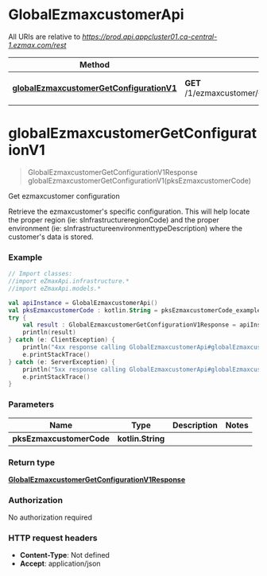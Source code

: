 # GlobalEzmaxcustomerApi

All URIs are relative to *https://prod.api.appcluster01.ca-central-1.ezmax.com/rest*

| Method | HTTP request | Description |
| ------------- | ------------- | ------------- |
| [**globalEzmaxcustomerGetConfigurationV1**](GlobalEzmaxcustomerApi.md#globalEzmaxcustomerGetConfigurationV1) | **GET** /1/ezmaxcustomer/{pksEzmaxcustomerCode}/getConfiguration | Get ezmaxcustomer configuration |


<a id="globalEzmaxcustomerGetConfigurationV1"></a>
# **globalEzmaxcustomerGetConfigurationV1**
> GlobalEzmaxcustomerGetConfigurationV1Response globalEzmaxcustomerGetConfigurationV1(pksEzmaxcustomerCode)

Get ezmaxcustomer configuration

Retrieve the ezmaxcustomer&#39;s specific configuration. This will help locate the proper region (ie: sInfrastructureregionCode) and the proper environment (ie: sInfrastructureenvironmenttypeDescription) where the customer&#39;s data is stored.

### Example
```kotlin
// Import classes:
//import eZmaxApi.infrastructure.*
//import eZmaxApi.models.*

val apiInstance = GlobalEzmaxcustomerApi()
val pksEzmaxcustomerCode : kotlin.String = pksEzmaxcustomerCode_example // kotlin.String | 
try {
    val result : GlobalEzmaxcustomerGetConfigurationV1Response = apiInstance.globalEzmaxcustomerGetConfigurationV1(pksEzmaxcustomerCode)
    println(result)
} catch (e: ClientException) {
    println("4xx response calling GlobalEzmaxcustomerApi#globalEzmaxcustomerGetConfigurationV1")
    e.printStackTrace()
} catch (e: ServerException) {
    println("5xx response calling GlobalEzmaxcustomerApi#globalEzmaxcustomerGetConfigurationV1")
    e.printStackTrace()
}
```

### Parameters
| Name | Type | Description  | Notes |
| ------------- | ------------- | ------------- | ------------- |
| **pksEzmaxcustomerCode** | **kotlin.String**|  | |

### Return type

[**GlobalEzmaxcustomerGetConfigurationV1Response**](GlobalEzmaxcustomerGetConfigurationV1Response.md)

### Authorization

No authorization required

### HTTP request headers

 - **Content-Type**: Not defined
 - **Accept**: application/json


